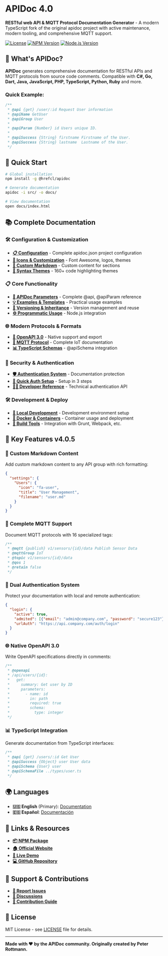 # APIDoc 4.0

**RESTful web API & MQTT Protocol Documentation Generator** - A modern TypeScript fork of the original apidoc project with active maintenance, modern tooling, and comprehensive MQTT support.

[![License](https://img.shields.io/github/license/hrefcl/apidoc)](https://github.com/hrefcl/apidoc/blob/main/LICENSE)
[![NPM Version](https://img.shields.io/npm/v/@hrefcl/apidoc)](https://www.npmjs.com/package/@hrefcl/apidoc)
[![Node.js Version](https://img.shields.io/node/v/@hrefcl/apidoc)](https://nodejs.org/)

## 🚀 What's APIDoc?

**APIDoc** generates comprehensive documentation for RESTful APIs and MQTT protocols from source code comments. Compatible with **C#, Go, Dart, Java, JavaScript, PHP, TypeScript, Python, Ruby** and more.

### Quick Example:

```javascript
/**
 * @api {get} /user/:id Request User information
 * @apiName GetUser
 * @apiGroup User
 *
 * @apiParam {Number} id Users unique ID.
 *
 * @apiSuccess {String} firstname Firstname of the User.
 * @apiSuccess {String} lastname  Lastname of the User.
 */
```

## 🎯 Quick Start

```bash
# Global installation
npm install -g @hrefcl/apidoc

# Generate documentation
apidoc -i src/ -o docs/

# View documentation
open docs/index.html
```

## 📚 Complete Documentation

### 🛠️ **Configuration & Customization**
- **[📋 Configuration](./md/en/01-configuration.md)** - Complete apidoc.json project configuration
- **[🎨 Icons & Customization](./md/en/02-customization.md)** - Font Awesome, logos, themes
- **[📄 Custom Markdown](./md/en/03-custom-markdown.md)** - Custom content for sections
- **[🌈 Syntax Themes](./md/en/04-highlight-themes.md)** - 160+ code highlighting themes

### 📋 **Core Functionality**
- **[📖 APIDoc Parameters](./md/en/05-apidoc-params.md)** - Complete @api, @apiParam reference
- **[💡 Examples & Templates](./md/en/06-examples.md)** - Practical usage examples
- **[🔄 Versioning & Inheritance](./md/en/07-versioning.md)** - Version management and reuse
- **[⚙️ Programmatic Usage](./md/en/08-programmatic-usage.md)** - Node.js integration

### 🌐 **Modern Protocols & Formats**
- **[🔌 OpenAPI 3.0](./md/en/09-openapi.md)** - Native support and export
- **[📡 MQTT Protocol](./md/en/10-mqtt.md)** - Complete IoT documentation
- **[📊 TypeScript Schemas](./md/en/11-typescript-schemas.md)** - @apiSchema integration

### 🔐 **Security & Authentication**
- **[🛡️ Authentication System](./md/en/12-authentication.md)** - Documentation protection
- **[🚀 Quick Auth Setup](./md/en/13-quick-start-auth.md)** - Setup in 3 steps
- **[👨‍💻 Developer Reference](./md/en/14-auth-developer.md)** - Technical authentication API

### 🛠️ **Development & Deploy**
- **[🔨 Local Development](./md/en/15-development.md)** - Development environment setup
- **[🐳 Docker & Containers](./md/en/16-docker.md)** - Container usage and deployment
- **[🔧 Build Tools](./md/en/17-build-tools.md)** - Integration with Grunt, Webpack, etc.

## 🌟 Key Features v4.0.5

### 📝 **Custom Markdown Content**
Add custom markdown content to any API group with rich formatting:

```json
{
  "settings": {
    "Users": {
      "icon": "fa-user",
      "title": "User Management",
      "filename": "user.md"
    }
  }
}
```

### 📡 **Complete MQTT Support**
Document MQTT protocols with 16 specialized tags:

```javascript
/**
 * @mqtt {publish} v1/sensors/{id}/data Publish Sensor Data
 * @mqttGroup IoT
 * @topic v1/sensors/{id}/data
 * @qos 1
 * @retain false
 */
```

### 🔐 **Dual Authentication System**
Protect your documentation with local and remote authentication:

```json
{
  "login": {
    "active": true,
    "admited": [{"email": "admin@company.com", "password": "secure123"}],
    "urlAuth": "https://api.company.com/auth/login"
  }
}
```

### 🌐 **Native OpenAPI 3.0**
Write OpenAPI specifications directly in comments:

```javascript
/**
 * @openapi
 * /api/users/{id}:
 *   get:
 *     summary: Get user by ID
 *     parameters:
 *       - name: id
 *         in: path
 *         required: true
 *         schema:
 *           type: integer
 */
```

### 📊 **TypeScript Integration**
Generate documentation from TypeScript interfaces:

```typescript
/**
 * @api {get} /users/:id Get User
 * @apiSuccess {Object} user User data
 * @apiSchema {User} user
 * @apiSchemaFile ../types/user.ts
 */
```

## 🌍 Languages

- **🇺🇸 English** (Primary): [Documentation](./md/en/)
- **🇪🇸 Español**: [Documentación](./md/es/)

## 🔗 Links & Resources

- **[📦 NPM Package](https://www.npmjs.com/package/@hrefcl/apidoc)**
- **[🏠 Official Website](https://apidocts.com)**
- **[🚀 Live Demo](http://apidocts.com/example/)**
- **[💻 GitHub Repository](https://github.com/hrefcl/apidoc)**

## 🤝 Support & Contributions

- **[🐛 Report Issues](https://github.com/hrefcl/apidoc/issues)**
- **[💬 Discussions](https://github.com/hrefcl/apidoc/discussions)**
- **[📖 Contribution Guide](./md/en/15-development.md)**

## 📄 License

MIT License - see [LICENSE](./LICENSE) file for details.

---

**Made with ❤️ by the APIDoc community. Originally created by Peter Rottmann.**